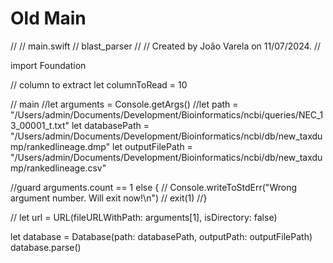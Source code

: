 # Old Main

//
//  main.swift
//  blast_parser
//
//  Created by João Varela on 11/07/2024.
//

import Foundation

// column to extract
let columnToRead = 10

// main
//let arguments = Console.getArgs()
//let path = "/Users/admin/Documents/Development/Bioinformatics/ncbi/queries/NEC_13_00001_t.txt"
let databasePath = "/Users/admin/Documents/Development/Bioinformatics/ncbi/db/new_taxdump/rankedlineage.dmp"
let outputFilePath = "/Users/admin/Documents/Development/Bioinformatics/ncbi/db/new_taxdump/rankedlineage.csv"

//guard arguments.count == 1 else {
//    Console.writeToStdErr("Wrong argument number. Will exit now!\n")
//    exit(1)
//}


// let url = URL(fileURLWithPath: arguments[1], isDirectory: false)

let database = Database(path: databasePath, outputPath: outputFilePath)
database.parse()
